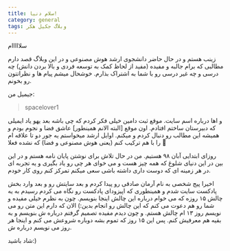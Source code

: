 ```yaml
---
title: سلام دنیا!
category: general
tags: وبلاگ جکیل هکر
---
```


سلااااام

زینب هستم و در حال حاضر دانشجوی ارشد هوش مصنوعی و در این وبلاگ قصد دارم مطالبی که برام جالبه و مفیده (مفید از لحاظ کمک به توسعه فردی و بالا بردن دانش) چه درسی و چه غیر درسی رو با شما به اشتراک بذارم.
خوشحال میشم پیام ها و نظراتتون رو بخونم.

جیمیل من:

> spacelover1

و اها درباره اسم سایت. موقع ثبت دامین خیلی فکر کردم که چی باشه بعد یهو یاد ایمیلی که دبیرستان ساختم افتادم. اون موقع [البته الانم همینطور] عاشق فضا و نجوم بودم و همیشه این مطالب رو دنبال کردم و میکنم. اوایل ارشد میخواستم یه جور دو تا علاقه ام را با هم ترکیب کنم (یعنی هوش مصنوعی و فضا) که نشده فعلا 🙂

روزای ابتدایی آبان ۹۸ هستیم. من در حال تلاش برای نوشتن پایان نامه هستم و در این بین در این دنیای شلوغ که همه چیز هست و می خوای هر چی رو یاد بگیری و یه تجربه ای در هر زمینه ای که دوست داری داشته باشی سعی میکنم تمرکز کنم روی کار خودم.

اخیرا پیج شخصی به نام آرمان صادقی رو پیدا کردم و بعد سایتش رو و بعد وارد بخش پادکست سایت شدم و همینطوری که اپیزودای پادکست رو نگاه می کردم رسیدم به یه چالش ۱۵ روزه که می خوام درباره این چالش اینجا بنویسم. 
چون به نظرم خیلی مفیده و شما رو هم دعوت می کنم که این چالش رو انجام بدین:) 
الان که دارم این متن رو می نویسم روز ۱۳ ام چالش هستم. 
و چون دیدم مفیده تصمیم گرفتم درباره ش بنویسم و به بقیه هم معرفیش کنم. پس این ۱۵ روز که تموم بشه دوباره شروعش می کنم و اینجا هر روز می نویسم درباره ش.

شاد باشید:)
